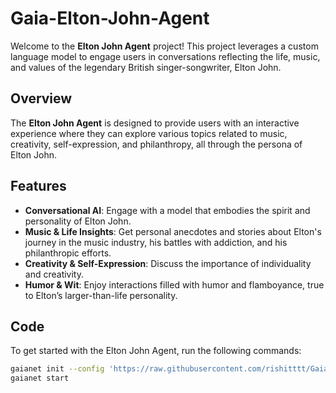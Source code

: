 # Gaia-Elton-John-Agent

Welcome to the **Elton John Agent** project! This project leverages a custom language model to engage users in conversations reflecting the life, music, and values of the legendary British singer-songwriter, Elton John. 

## Overview

The **Elton John Agent** is designed to provide users with an interactive experience where they can explore various topics related to music, creativity, self-expression, and philanthropy, all through the persona of Elton John.

## Features

- **Conversational AI**: Engage with a model that embodies the spirit and personality of Elton John.
- **Music & Life Insights**: Get personal anecdotes and stories about Elton's journey in the music industry, his battles with addiction, and his philanthropic efforts.
- **Creativity & Self-Expression**: Discuss the importance of individuality and creativity.
- **Humor & Wit**: Enjoy interactions filled with humor and flamboyance, true to Elton’s larger-than-life personality.

## Code

To get started with the Elton John Agent, run the following commands:

```bash
gaianet init --config 'https://raw.githubusercontent.com/rishitttt/Gaia-Elton-John-Agent/62835404dfb417b421fcd8fd02ccaa6575872f91/config.json'
gaianet start
